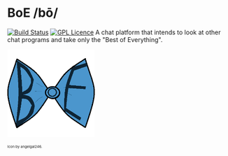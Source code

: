 # BoE /bō/

[![Build Status](https://travis-ci.org/ParkerMc/BoE.svg?branch=master)](https://travis-ci.org/ParkerMc/BoE) [![GPL Licence](https://badges.frapsoft.com/os/gpl/gpl.svg?v=103)](https://opensource.org/licenses/GPL-3.0/) 
A chat platform that intends to look at other chat programs and take only the "Best of Everything".

[<img src="https://raw.githubusercontent.com/ParkerMc/BOE/master/B.o.E..png" alt="Icon" data-canonical-src="https://raw.githubusercontent.com/ParkerMc/BOE/master/B.o.E..png" width="200" height="200" />](https://github.com/ParkerMc/BOE) 

<sup><sup><sup>Icon by angelgal246.</sup></sup></sup>

